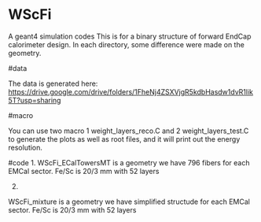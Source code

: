 # WScFi
A geant4 simulation codes
This is for a binary structure of forward EndCap calorimeter design. In each directory, some difference were made on the geometry.


#data

The data is generated here:
https://drive.google.com/drive/folders/1FheNj4ZSXVjgR5kdbHasdw1dvR1lik5T?usp=sharing


#macro

You can use two macro 
1 weight_layers_reco.C and 
2 weight_layers_test.C 
to generate the plots as well as root files, and it will print out the energy resolution.


#code
1.
 WScFi_ECalTowersMT is a geometry we have 796 fibers for each EMCal sector. Fe/Sc is 20/3 mm with 52 layers

2.
 WScFi_mixture is a geometry we have simplified structude for each EMCal sector. Fe/Sc is 20/3 mm with 52 layers

